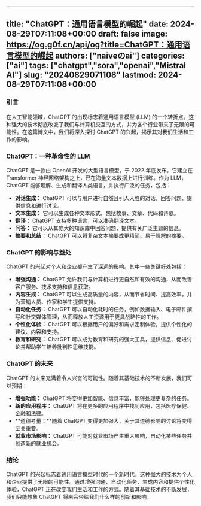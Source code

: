 
---
title: "ChatGPT：通用语言模型的崛起"
date: 2024-08-29T07:11:08+00:00
draft: false
image: https://og.g0f.cn/api/og?title=ChatGPT：通用语言模型的崛起
authors: ["naiveのai"]
categories: ["ai"]
tags: ["chatgpt","sora","openai","Mistral AI"]
slug: "20240829071108"
lastmod: 2024-08-29T07:11:08+00:00
---
### 引言

在人工智能领域，ChatGPT 的出现标志着通用语言模型 (LLM) 的一个转折点。这种强大的技术彻底改变了我们与计算机交互的方式，并为各个行业带来了无限的可能性。在这篇博文中，我们将深入探讨 ChatGPT 的兴起，揭示其对我们生活和工作的影响。

### ChatGPT：一种革命性的 LLM

ChatGPT 是一款由 OpenAI 开发的大型语言模型，于 2022 年底发布。它建立在 Transformer 神经网络架构之上，已在海量文本数据上进行训练。作为 LLM，ChatGPT 能够理解、生成和翻译人类语言，并执行广泛的任务，包括：

- **对话生成：** ChatGPT 可以与用户进行自然且引人入胜的对话，回答问题、提供信息和进行讨论。
- **文本生成：** 它可以生成各种文本形式，包括故事、文章、代码和诗歌。
- **翻译：** ChatGPT 支持多种语言，可以准确翻译文本。
- **问答：** 它可以从其庞大的知识库中回答问题，提供有关广泛主题的信息。
- **摘要和总结：** ChatGPT 可以将复杂文本摘要成更精简、易于理解的摘要。

### ChatGPT 的影响与益处

ChatGPT 的兴起对个人和企业都产生了深远的影响。其中一些关键好处包括：

- **增强沟通：** ChatGPT 允许我们与计算机进行更自然和有效的沟通，从而改善客户服务、技术支持和信息获取。
- **内容生成：** ChatGPT 可以生成高质量的内容，从而节省时间、提高效率，并为营销人员、作家和学生提供支持。
- **自动化任务：** ChatGPT 可以自动化耗时的任务，例如数据输入、电子邮件撰写和社交媒体管理，从而释放人工资源用于更具战略性的工作。
- **个性化体验：** ChatGPT 可以根据用户的偏好和需求定制体验，提供个性化的建议、内容和支持。
- **教育和研究：** ChatGPT 可以成为教育和研究的强大工具，提供信息、促进讨论并帮助学生培养批判性思维技能。

### ChatGPT 的未来

ChatGPT 的未来充满着令人兴奋的可能性。随着其基础技术的不断发展，我们可以预期：

- **增强功能：** ChatGPT 将变得更加智能、信息丰富，能够处理更复杂的任务。
- **新的应用程序：** ChatGPT 将在更多的应用程序中找到应用，包括医疗保健、金融和法律。
- **道德考量：**随着 ChatGPT 变得更加强大，关于其道德影响的讨论将变得至关重要。
- **就业市场影响：** ChatGPT 可能对就业市场产生重大影响，自动化某些任务并创造新的就业机会。

### 结论

ChatGPT 的兴起标志着通用语言模型时代的一个新时代。这种强大的技术为个人和企业提供了无限的可能性。通过增强沟通、自动化任务、生成内容和提供个性化体验，ChatGPT 正在改变我们生活和工作的方式。随着其基础技术的不断发展，我们只能想象 ChatGPT 将来会带给我们什么样的创新和影响。